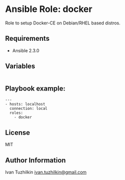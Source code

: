 # Ansible Role: docker

Role to setup Docker-CE on Debian/RHEL based distros.

Requirements
------------
* Ansible 2.3.0

## Variables
```
```
## Playbook example:
```
---
- hosts: localhost
  connection: local
  roles:
    - docker
```

License
-------
MIT

Author Information
------------------
Ivan Tuzhilkin ivan.tuzhilkin@gmail.com
